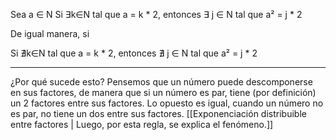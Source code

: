 Sea a ∈ N
Si ∃k∈N tal que  a = k * 2, entonces ∃ j ∈ N tal que a² = j * 2

De igual manera, si

Si ∄k∈N tal que  a = k * 2, entonces ∄ j ∈ N tal que a² = j * 2

***
¿Por qué sucede esto?
Pensemos que un número puede descomponerse en sus factores, de manera que si un número es par, tiene (por definición) un 2 factores entre sus factores. Lo opuesto es igual, cuando un número no es par, no tiene un dos entre sus factores.
[[Exponenciación distribuible entre factores | Luego, por esta regla, se explica el fenómeno.]] 
